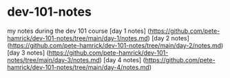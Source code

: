 # dev-101-notes
my notes during the dev 101 course
[day 1 notes] (https://github.com/pete-hamrick/dev-101-notes/tree/main/day-1/notes.md)
[day 2 notes] (https://github.com/pete-hamrick/dev-101-notes/tree/main/day-2/notes.md)
[day 3 notes] (https://github.com/pete-hamrick/dev-101-notes/tree/main/day-3/notes.md)
[day 4 notes] (https://github.com/pete-hamrick/dev-101-notes/tree/main/day-4/notes.md)


